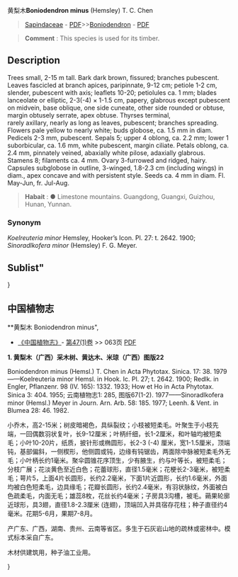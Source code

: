 黄梨木**Boniodendron minus** (Hemsley) T. C. Chen

> [Sapindaceae](http://www.iplant.cn/info/Sapindaceae?t=foc) - [PDF](http://www.iplant.cn/foc/pdf/Sapindaceae.pdf)>>[Boniodendron](http://www.iplant.cn/info/Boniodendron?t=foc) - [PDF](http://www.iplant.cn/foc/pdf/Boniodendron.pdf)


> **Comment** : 
> This species is used for its timber.

## Description

Trees small, 2-15 m tall. Bark dark brown, fissured; branches pubescent. Leaves fascicled at branch apices, paripinnate, 9-12 cm; petiole 1-2 cm, slender, pubescent with axis; leaflets 10-20; petiolules ca. 1 mm; blades lanceolate or elliptic, 2-3(-4) × 1-1.5 cm, papery, glabrous except pubescent on midvein, base oblique, one side cuneate, other side rounded or obtuse, margin obtusely serrate, apex obtuse. Thyrses terminal, <br clear=all> rarely axillary, nearly as long as leaves, pubescent; branches spreading. Flowers pale yellow to nearly white; buds globose, ca. 1.5 mm in diam. Pedicels 2-3 mm, pubescent. Sepals 5; upper 4 oblong, ca. 2.2 mm; lower 1 suborbicular, ca. 1.6 mm, white pubescent, margin ciliate. Petals oblong, ca. 2.4 mm, pinnately veined, abaxially white pilose, adaxially glabrous. Stamens 8; filaments ca. 4 mm. Ovary 3-furrowed and ridged, hairy. Capsules subglobose in outline, 3-winged, 1.8-2.3 cm (including wings) in diam., apex concave and with persistent style. Seeds ca. 4 mm in diam. Fl. May-Jun, fr. Jul-Aug.


> **Habait** : 
>●  Limestone mountains. Guangdong, Guangxi, Guizhou, Hunan, Yunnan.

### Synonym
*Koelreuteria minor* Hemsley, Hooker’s Icon. Pl. 27: t. 2642. 1900; *Sinoradlkofera minor* (Hemsley) F. G. Meyer.

## Sublist"
}
## 中国植物志



**黄梨木 Boniodendron minus",



* [《中国植物志》](http://www.iplant.cn/frps)- [第47(1)卷](http://www.iplant.cn/frps/vol/47(1)) >> 063页 [PDF](http://www.iplant.cn/frps/pdf/47(1)/063.PDF)


**1. 黄梨木（广西）采木树、黄达木、米琼（广西）图版22**

Boniodendron minus (Hemsl.) T. Chen in Acta Phytotax. Sinica. 17: 38. 1979——Koelreuteria minor Hemsl. in Hook. Ic. Pl. 27; t. 2642. 1900; Redlk. in Engler, Pflanzenr. 98 (IV. 165): 1332. 1933; How et Ho in Acta Phytotax. Sinica 3: 404. 1955; 云南植物志1: 285, 图版67(1-2). 1977——Sinoradlkofera minor (Hemsl.) Meyer in Journ. Arn. Arb. 58: 185. 1977; Leenh. & Vent. in Blumea 28: 46. 1982.

小乔木，高2-15米；树皮暗褐色，具纵裂纹；小枝被短柔毛。叶聚生于小枝先端，一回偶数羽状复叶，长9-12厘米；叶柄纤细，长1-2厘米，和叶轴均被短柔毛；小叶10-20片，纸质，披针形或椭圆形，长2-3 (-4) 厘米，宽1-1.5厘米，顶端钝，基部偏斜，一侧楔形，他侧圆或钝，边缘有钝锯齿，两面除中脉被短柔毛外无毛；小叶柄长约1毫米。聚伞圆锥花序顶生，少有腋生，约与叶等长，被短柔毛；分枝广展；花淡黄色至近白色；花蕾球形，直径1.5毫米；花梗长2-3毫米，被短柔毛；萼片5，上面4片长圆形，长约2.2毫米，下面1片近圆形，长约1.6毫米，外面均被白色短柔毛，边具缘毛；花瓣长圆形，长约2.4毫米，有羽状脉纹，外面被白色疏柔毛，内面无毛；雄蕊8枚，花丝长约4毫米；子房具3沟槽，被毛。蒴果轮廓近球形，具3翅，直径1.8-2.3厘米 (连翅)，顶端凹入并具宿存花柱；种子直径约4毫米。花期5-6月，果期7-8月。

产广东、广西，湖南、贵州、云南等省区。多生于石灰岩山地的疏林或密林中。模式标本采自广东。

木材供建筑用，种子油工业用。



}